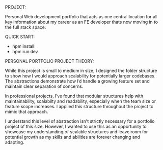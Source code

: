 PROJECT:

Personal Web development portfolio that acts as one central location for all key information about my career as an FE developer thats now moving in to the full stack space.


QUICK START: 

- npm install
- npm run dev


PERSONAL PORTFOLIO PROJECT THEORY:

While this project is small to medium in size, I designed the folder structure to show how I would approach scalability for potentially larger codebases. The abstractions demonstrate how I’d handle a growing feature set and maintain clear separation of concerns.

In professional projects, I’ve found that modular structures help with maintainability, scalabilty and readability, especially when the team size or feature scope increases. I applied this structure throughout the project to mimic that approach.

I understand this level of abstraction isn't strictly necessary for a portfolio project of this size. However, I wanted to use this as an opportunity to showcase my understanding of scalable structures and leave room for potential growth as my skills and abilities are forever changing and adapting.